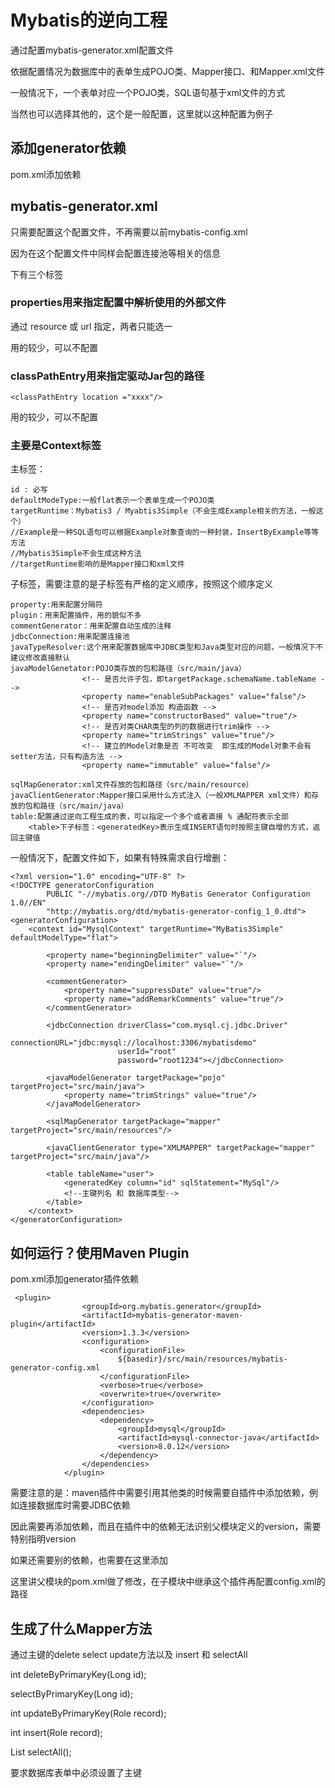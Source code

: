 # Mybatis的逆向工程

通过配置mybatis-generator.xml配置文件

依据配置情况为数据库中的表单生成POJO类、Mapper接口、和Mapper.xml文件

一般情况下，一个表单对应一个POJO类，SQL语句基于xml文件的方式

当然也可以选择其他的，这个是一般配置，这里就以这种配置为例子

## 添加generator依赖

pom.xml添加依赖

## mybatis-generator.xml

只需要配置这个配置文件，不再需要以前mybatis-config.xml

因为在这个配置文件中同样会配置连接池等相关的信息

<generatorConfiguration> </generatorConfiguration>

下有三个标签 

### properties用来指定配置中解析使用的外部文件

通过 resource 或 url 指定，两者只能选一

用的较少，可以不配置

### classPathEntry用来指定驱动Jar包的路径

    <classPathEntry location ="xxxx"/>

用的较少，可以不配置

### 主要是Context标签

主标签：

    id : 必写
    defaultModeType:一般flat表示一个表单生成一个POJO类
    targetRuntime：Mybatis3 / Myabtis3Simple（不会生成Example相关的方法，一般这个）
    //Example是一种SQL语句可以根据Example对象查询的一种封装，InsertByExample等等方法
    //Mybatis3Simple不会生成这种方法
    //targetRuntime影响的是Mapper接口和xml文件
   
子标签，需要注意的是子标签有严格的定义顺序，按照这个顺序定义

    property:用来配置分隔符
    plugin：用来配置插件，用的貌似不多
    commentGenerator：用来配置自动生成的注释
    jdbcConnection:用来配置连接池
    javaTypeResolver:这个用来配置数据库中JDBC类型和Java类型对应的问题，一般情况下不建议修改直接默认
    javaModelGenetator:POJO类存放的包和路径（src/main/java）
                    <!-- 是否允许子包，即targetPackage.schemaName.tableName -->
                    <property name="enableSubPackages" value="false"/>
                    <!-- 是否对model添加 构造函数 -->
                    <property name="constructorBased" value="true"/>
                    <!-- 是否对类CHAR类型的列的数据进行trim操作 -->
                    <property name="trimStrings" value="true"/>
                    <!-- 建立的Model对象是否 不可改变  即生成的Model对象不会有 setter方法，只有构造方法 -->
                    <property name="immutable" value="false"/>

    sqlMapGenerator:xml文件存放的包和路径（src/main/resource）
    javaClientGenerator:Mapper接口采用什么方式注入（一般XMLMAPPER xml文件）和存放的包和路径（src/main/java）
    table:配置通过逆向工程生成的表，可以指定一个多个或者直接 % 通配符表示全部
        <table>下子标签：<generatedKey>表示生成INSERT语句时按照主键自增的方式，返回主键值
        
一般情况下，配置文件如下，如果有特殊需求自行增删：
    
    <?xml version="1.0" encoding="UTF-8" ?>
    <!DOCTYPE generatorConfiguration
            PUBLIC "-//mybatis.org//DTD MyBatis Generator Configuration 1.0//EN"
            "http://mybatis.org/dtd/mybatis-generator-config_1_0.dtd">
    <generatorConfiguration>
        <context id="MysqlContext" targetRuntime="MyBatis3Simple" defaultModelType="flat">
    
            <property name="beginningDelimiter" value="`"/>
            <property name="endingDelimiter" value="`"/>
    
            <commentGenerator>
                <property name="suppressDate" value="true"/>
                <property name="addRemarkComments" value="true"/>
            </commentGenerator>
    
            <jdbcConnection driverClass="com.mysql.cj.jdbc.Driver"
                            connectionURL="jdbc:mysql://localhost:3306/mybatisdemo"
                            userId="root"
                            password="root1234"></jdbcConnection>
    
            <javaModelGenerator targetPackage="pojo" targetProject="src/main/java">
                <property name="trimStrings" value="true"/>
            </javaModelGenerator>
            
            <sqlMapGenerator targetPackage="mapper" targetProject="src/main/resources"/>
            
            <javaClientGenerator type="XMLMAPPER" targetPackage="mapper" targetProject="src/main/java"/>
    
            <table tableName="user">
                <generatedKey column="id" sqlStatement="MySql"/>
                <!--主键列名 和 数据库类型-->
            </table>
        </context>
    </generatorConfiguration>

## 如何运行？使用Maven Plugin

pom.xml添加generator插件依赖

     <plugin>
                    <groupId>org.mybatis.generator</groupId>
                    <artifactId>mybatis-generator-maven-plugin</artifactId>
                    <version>1.3.3</version>
                    <configuration>
                        <configurationFile>
                            ${basedir}/src/main/resources/mybatis-generator-config.xml
                        </configurationFile>
                        <verbose>true</verbose>
                        <overwrite>true</overwrite>
                    </configuration>
                    <dependencies>
                        <dependency>
                            <groupId>mysql</groupId>
                            <artifactId>mysql-connector-java</artifactId>
                            <version>8.0.12</version>
                        </dependency>
                    </dependencies>
                </plugin>
                
需要注意的是：maven插件中需要引用其他类的时候需要自插件中添加依赖，例如连接数据库时需要JDBC依赖

因此需要再添加依赖，而且在插件中的依赖无法识别父模块定义的version，需要特别指明version

如果还需要别的依赖，也需要在这里添加

这里讲父模块的pom.xml做了修改，在子模块中继承这个插件再配置config.xml的路径

## 生成了什么Mapper方法

通过主键的delete select update方法以及 insert 和 selectAll

int deleteByPrimaryKey(Long id);

selectByPrimaryKey(Long id);

int updateByPrimaryKey(Role record);

int insert(Role record);

List<Role> selectAll();

要求数据库表单中必须设置了主键